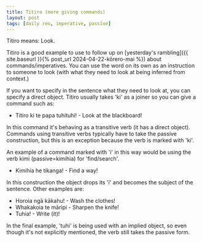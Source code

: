 ```yaml
---
title: Titiro (more giving commands)
layout: post
tags: [daily reo, imperative, passive]
---
```

Titiro means: Look.

Titiro is a good example to use to follow up on [yesterday's rambling]({{ site.baseurl }}{% post_url 2024-04-22-kōrero-mai %}) about commands/imperatives.
You can use the word on its own as an instruction to someone to look (with what they need to look at being inferred from context.)

If you want to specify in the sentence what they need to look at, you can specify a direct object. Titiro usually takes 'ki' as a joiner so you can give a command such as:
- Titiro ki te papa tuhituhi! - Look at the blackboard!

In this command it's behaving as a transitive verb (it has a direct object). Commands using transitive verbs typically have to take the passive construction, but this is an exception because the verb is marked with 'ki'.

An example of a command marked with 'i' in this way would be using the verb kimi (passive=kimihia) for 'find/search'.
- Kimihia he tikanga! - Find a way!

In this construction the object drops its 'i' and becomes the subject of the sentence. Other examples are:
- Horoia ngā kākahu! - Wash the clothes!
- Whakakoia te māripi - Sharpen the knife!
- Tuhia! - Write (it)!

In the final example, 'tuhi' is being used with an implied object, so even though it's not explicitly mentioned, the verb still takes the passive form. 